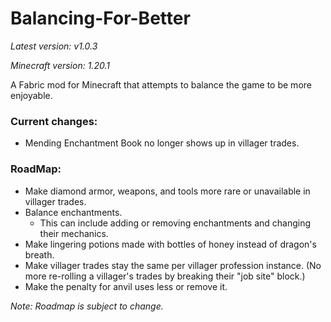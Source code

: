 # Balancing-For-Better
_Latest version: v1.0.3_

_Minecraft version: 1.20.1_

A Fabric mod for Minecraft that attempts to balance the game to be more enjoyable.

### Current changes:
* Mending Enchantment Book no longer shows up in villager trades.

### RoadMap:
* Make diamond armor, weapons, and tools more rare or unavailable in villager trades.
* Balance enchantments.
  * This can include adding or removing enchantments and changing their mechanics.
* Make lingering potions made with bottles of honey instead of dragon's breath.
* Make villager trades stay the same per villager profession instance. (No more re-rolling a villager's trades by breaking their "job site" block.)
* Make the penalty for anvil uses less or remove it.

_Note: Roadmap is subject to change._
